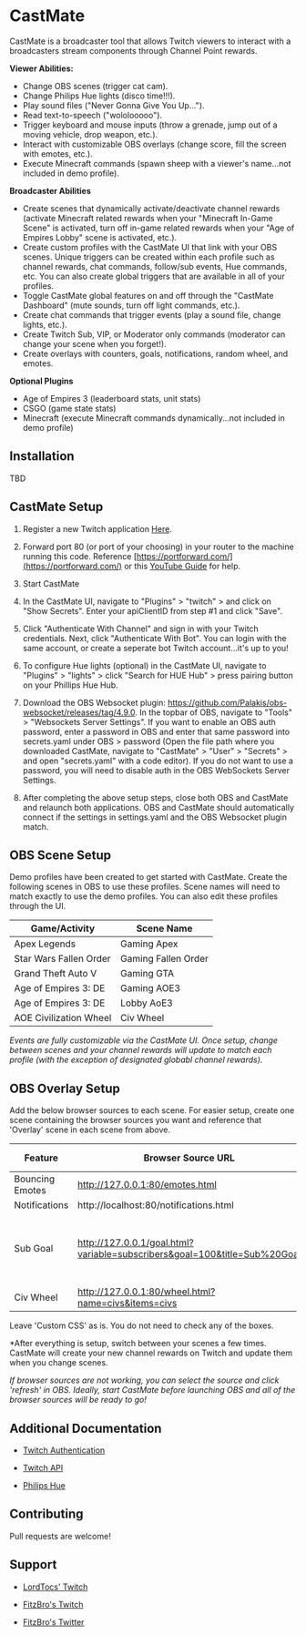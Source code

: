# CastMate

CastMate is a broadcaster tool that allows Twitch viewers to interact with a broadcasters stream components through Channel Point rewards. 

**Viewer Abilities:**
 - Change OBS scenes (trigger cat cam).
 - Change Philips Hue lights (disco time!!!).
 - Play sound files ("Never Gonna Give You Up...").
 - Read text-to-speech ("wololooooo").
 - Trigger keyboard and mouse inputs (throw a grenade, jump out of a moving vehicle, drop weapon, etc.).
 - Interact with customizable OBS overlays (change score, fill the screen with emotes, etc.).
 - Execute Minecraft commands (spawn sheep with a viewer's name...not included in demo profile).
 
**Broadcaster Abilities**
- Create scenes that dynamically activate/deactivate channel rewards (activate Minecraft related rewards when your "Minecraft In-Game Scene" is activated, turn off in-game related rewards when your "Age of Empires Lobby" scene is activated, etc.).
- Create custom profiles with the CastMate UI that link with your OBS scenes. Unique triggers can be created within each profile such as channel rewards, chat commands, follow/sub events, Hue commands, etc. You can also create global triggers that are available in all of your profiles. 
- Toggle CastMate global features on and off through the "CastMate Dashboard" (mute sounds, turn off light commands, etc.).
- Create chat commands that trigger events (play a sound file, change lights, etc.).
- Create Twitch Sub, VIP, or Moderator only commands (moderator can change your scene when you forget!).
 - Create overlays with counters, goals, notifications, random wheel, and emotes.

 **Optional Plugins**
 - Age of Empires 3 (leaderboard stats, unit stats)
 - CSGO (game state stats)
 - Minecraft (execute Minecraft commands dynamically...not included in demo profile)

## Installation

TBD 
  
## CastMate Setup

1. Register a new Twitch application [Here](https://dev.twitch.tv/console/apps/create).

2. Forward port 80 (or port of your choosing) in your router to the machine running this code. Reference [https://portforward.com/](https://portforward.com/) or this [YouTube Guide](https://www.youtube.com/watch?v=NTLDsEuQlYc&ab_channel=TheBreakdown) for help.

3. Start CastMate

4. In the CastMate UI, navigate to "Plugins" > "twitch" > and click on "Show Secrets". Enter your apiClientID from step #1 and click "Save". 

5. Click "Authenticate With Channel" and sign in with your Twitch credentials. Next, click "Authenticate With Bot". You can login with the same account, or create a seperate bot Twitch account...it's up to you!

6. To configure Hue lights (optional) in the CastMate UI, navigate to "Plugins" > "lights" > click "Search for HUE Hub" > press pairing button on your Phillips Hue Hub. 

7. Download the OBS Websocket plugin: https://github.com/Palakis/obs-websocket/releases/tag/4.9.0. In the topbar of OBS, navigate to "Tools" > "Websockets Server Settings". If you want to enable an OBS auth password, enter a password in OBS and enter that same password into secrets.yaml under OBS > password (Open the file path where you downloaded CastMate, navigate to "CastMate" > "User" > "Secrets" > and open "secrets.yaml" with a code editor). If you do not want to use a password, you will need to disable auth in the OBS WebSockets Server Settings.

8. After completing the above setup steps, close both OBS and CastMate and relaunch both applications. OBS and CastMate should automatically connect if the settings in settings.yaml and the OBS Websocket plugin match. 

## OBS Scene Setup

Demo profiles have been created to get started with CastMate. Create the following scenes in OBS to use these profiles. Scene names will need to match exactly to use the demo profiles. You can also edit these profiles through the UI.

Game/Activity | Scene Name| 
|----|--------------------|
| Apex Legends | Gaming Apex |  
| Star Wars Fallen Order | Gaming Fallen Order |
| Grand Theft Auto V | Gaming GTA |
| Age of Empires 3: DE | Gaming AOE3|
| Age of Empires 3: DE | Lobby AoE3|
| AOE Civilization Wheel | Civ Wheel |

*Events are fully customizable via the CastMate UI.*
*Once setup, change between scenes and your channel rewards will update to match each profile (with the exception of designated globabl channel rewards).*

## OBS Overlay Setup

Add the below browser sources to each scene. For easier setup, create one scene containing the browser sources you want and reference that 'Overlay' scene in each scene from above.

Feature| Browser Source URL | Example Size |Configuration
|---------|-----------------|--------------|-------------|
| Bouncing Emotes | http://127.0.0.1:80/emotes.html | 1920x1080 | N/A |
| Notifications | http://localhost:80/notifications.html | 650x350 | N/A |
| Sub Goal | http://127.0.0.1/goal.html?variable=subscribers&goal=100&title=Sub%20Goal | 800x600 | Update the 'goal' and 'title' variables in the URL to your liking | 
| Civ Wheel | http://127.0.0.1:80/wheel.html?name=civs&items=civs | 800 x 600 | N/A |

Leave 'Custom CSS' as is. You do not need to check any of the boxes.

*After everything is setup, switch between your scenes a few times. CastMate will create your new channel rewards on Twitch and update them when you change scenes. 

*If browser sources are not working, you can select the source and click 'refresh' in OBS. Ideally, start CastMate before launching OBS and all of the browser sources will be ready to go!*

## Additional Documentation

*  [Twitch Authentication](https://dev.twitch.tv/docs/authentication)

*  [Twitch API](https://dev.twitch.tv/docs/api/)

*  [Philips Hue](https://developers.meethue.com/develop/get-started-2/)

## Contributing

Pull requests are welcome!

## Support
*  [LordTocs' Twitch](https://www.twitch.tv/lordtocs)

*  [FitzBro's Twitch](https://www.twitch.tv/fitzbro)

*  [FitzBro's Twitter](https://twitter.com/fitzbro_gaming)
